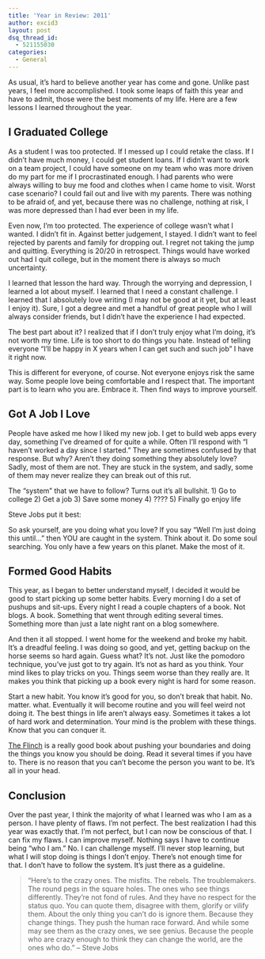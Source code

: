 ```yaml
---
title: 'Year in Review: 2011'
author: excid3
layout: post
dsq_thread_id:
  - 521155030
categories:
  - General
---
```

As usual, it’s hard to believe another year has come and gone. Unlike past years, I feel more accomplished. I took some leaps of faith this year and have to admit, those were the best moments of my life. Here are a few lessons I learned throughout the year.

## I Graduated College

As a student I was too protected. If I messed up I could retake the class. If I didn’t have much money, I could get student loans. If I didn’t want to work on a team project, I could have someone on my team who was more driven do my part for me if I procrastinated enough. I had parents who were always willing to buy me food and clothes when I came home to visit. Worst case scenario? I could fail out and live with my parents. There was nothing to be afraid of, and yet, because there was no challenge, nothing at risk, I was more depressed than I had ever been in my life.

Even now, I’m too protected. The experience of college wasn’t what I wanted. I didn’t fit in. Against better judgement, I stayed. I didn’t want to feel rejected by parents and family for dropping out. I regret not taking the jump and quitting. Everything is 20/20 in retrospect. Things would have worked out had I quit college, but in the moment there is always so much uncertainty.

I learned that lesson the hard way. Through the worrying and depression, I learned a lot about myself. I learned that I need a constant challenge. I learned that I absolutely love writing (I may not be good at it yet, but at least I enjoy it). Sure, I got a degree and met a handful of great people who I will always consider friends, but I didn’t have the experience I had expected.

The best part about it? I realized that if I don’t truly enjoy what I’m doing, it’s not worth my time. Life is too short to do things you hate. Instead of telling everyone “I’ll be happy in X years when I can get such and such job” I have it right now.

This is different for everyone, of course. Not everyone enjoys risk the same way. Some people love being comfortable and I respect that. The important part is to learn who you are. Embrace it. Then find ways to improve yourself.

## Got A Job I Love

People have asked me how I liked my new job. I get to build web apps every day, something I’ve dreamed of for quite a while. Often I’ll respond with “I haven’t worked a day since I started.” They are sometimes confused by that response. But why? Aren’t they doing something they absolutely love? Sadly, most of them are not. They are stuck in the system, and sadly, some of them may never realize they can break out of this rut.

The “system” that we have to follow? Turns out it’s all bullshit. 1) Go to college 2) Get a job 3) Save some money 4) ???? 5) Finally go enjoy life

Steve Jobs put it best:


So ask yourself, are you doing what you love? If you say “Well I’m just doing this until…” then YOU are caught in the system. Think about it. Do some soul searching. You only have a few years on this planet. Make the most of it.

## Formed Good Habits

This year, as I began to better understand myself, I decided it would be good to start picking up some better habits. Every morning I do a set of pushups and sit-ups. Every night I read a couple chapters of a book. Not blogs. A book. Something that went through editing several times. Something more than just a late night rant on a blog somewhere.

And then it all stopped. I went home for the weekend and broke my habit. It’s a dreadful feeling. I was doing so good, and yet, getting backup on the horse seems so hard again. Guess what? It’s not. Just like the pomodoro technique, you’ve just got to try again. It’s not as hard as you think. Your mind likes to play tricks on you. Things seem worse than they really are. It makes you think that picking up a book every night is hard for some reason.

Start a new habit. You know it’s good for you, so don’t break that habit. No. matter. what. Eventually it will become routine and you will feel weird not doing it. The best things in life aren’t always easy. Sometimes it takes a lot of hard work and determination. Your mind is the problem with these things. Know that you can conquer it.

[The Flinch][1] is a really good book about pushing your boundaries and doing the things you know you should be doing. Read it several times if you have to. There is no reason that you can’t become the person you want to be. It’s all in your head.

## Conclusion

Over the past year, I think the majority of what I learned was who I am as a person. I have plenty of flaws. I’m not perfect. The best realization I had this year was exactly that. I’m not perfect, but I can now be conscious of that. I can fix my flaws. I can improve myself. Nothing says I have to continue being “who I am.” No. I can challenge myself. I’ll never stop learning, but what I will stop doing is things I don’t enjoy. There’s not enough time for that. I don’t have to follow the system. It’s just there as a guideline.

> “Here’s to the crazy ones. The misfits. The rebels. The troublemakers. The round pegs in the square holes. The ones who see things differently. They’re not fond of rules. And they have no respect for the status quo. You can quote them, disagree with them, glorify or vilify them. About the only thing you can’t do is ignore them. Because they change things. They push the human race forward. And while some may see them as the crazy ones, we see genius. Because the people who are crazy enough to think they can change the world, are the ones who do.” – Steve Jobs

   [1]: http://www.amazon.com/The-Flinch-ebook/dp/B0062Q7S3S
